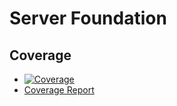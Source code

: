 # Server Foundation

## Coverage

* [![Coverage](http://gitlab.dev.happyhouse.club/foundation/node-server-foundation/badges/master/coverage.svg)](http://gitlab.dev.happyhouse.club/foundation/node-server-foundation/commits/master)
* [Coverage Report](http://foundation.gitlab.dev.happyhouse.club/node-server-foundation/coverage)

